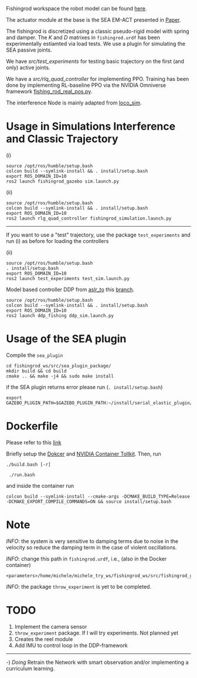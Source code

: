 Fishingrod workspace the robot model can be found [here](https://github.com/michelepierallini/example-robot-data/tree/devel).

The actuator module at the base is the SEA EM-ACT presented in [Paper](https://ieeexplore.ieee.org/abstract/document/10529546).

The fishingrod is discretized using a classic pseudo-rigid model with spring and damper.
The $K$ and $D$ matrixes in ```fishingrod.urdf``` has been experimentally estiamted via load tests. We use a plugin for simulating the SEA passive joints.

We have _src/test_experiments_ for testing basic trajectory on the first (and only) active joints.

We have a _src/rlq_quad_controller_ for implementing PPO.
Training has been done by implementing RL-baseline PPO via the NVIDIA Omniverse framework [fishing_rod_real_pos.py](https://github.com/michelepierallini/OmniIsaacGymEnvs/blob/main/omniisaacgymenvs/tasks/fishing_rod_real_pos.py).

The interference Node is mainly adapted from [loco_sim](https://github.com/CentroEPiaggio/locosim_ws).

# Usage in Simulations Interference and Classic Trajectory
(i)
```
source /opt/ros/humble/setup.bash
colcon build --symlink-install && . install/setup.bash
export ROS_DOMAIN_ID=10
ros2 launch fishingrod_gazebo sim.launch.py
 ```
(ii)
```
source /opt/ros/humble/setup.bash
colcon build --symlink-install && . install/setup.bash
export ROS_DOMAIN_ID=10
ros2 launch rlg_quad_controller fishingrod_simulation.launch.py
```
--------------------------------------------------------------------------------------------------------------

If you want to use a "test" trajectory, use the package `test_experiments` and run 
(i) as before for loading the controllers 

(ii) 
```
source /opt/ros/humble/setup.bash
. install/setup.bash
export ROS_DOMAIN_ID=10
ros2 launch test_experiments test_sim.launch.py
```

Model based controller DDP from [aslr_to](https://github.com/michelepierallini/aslr_to) this [branch](https://github.com/michelepierallini/aslr_to/tree/my-fishing-rod-update).

```
source /opt/ros/humble/setup.bash
colcon build --symlink-install && . install/setup.bash
export ROS_DOMAIN_ID=10
ros2 launch ddp_fishing ddp_sim.launch.py 
```

# Usage of the SEA plugin

Compile the ```sea_plugin```

```
cd fishingrod_ws/src/sea_plugin_package/
mkdir build && cd build
cmake .. && make -j4 && sudo make install 
```

if the SEA plugin returns error please run (```. install/setup.bash```) 
``` 
export GAZEBO_PLUGIN_PATH=$GAZEBO_PLUGIN_PATH:~/install/serial_elastic_plugin/lib

```

# Dockerfile 

Please refer to this [link](https://github.com/ddebenedittis/solo12_exp/tree/main)

Briefly setup the [Dokcer](https://docs.docker.com/engine/install/ubuntu/) and [NVIDIA Container Tollkit](https://docs.nvidia.com/datacenter/cloud-native/container-toolkit/latest/install-guide.html). Then, run
```
./build.bash [-r]
``` 
```
 ./run.bash
``` 
and inside the container  run
```
colcon build --symlink-install --cmake-args -DCMAKE_BUILD_TYPE=Release -DCMAKE_EXPORT_COMPILE_COMMANDS=ON && source install/setup.bash
```

# Note

*INFO*: the system is very sensitive to damping terms due to noise in the velocity so reduce the damping term in the case of violent oscillations.

*INFO*: change this path in ```fishingrod.urdf```, i.e., (also in the Docker container)
```
<parameters>/home/michele/michele_try_ws/fishingrod_ws/src/fishingrod_gazebo/config/fishingrod_gazebo_sim_jnt_PD.yaml</parameters> 
```

*INFO*: the package `throw_experiment` is yet to be completed.

# TODO

1) Implement the camera sensor 
2) `throw_experiment` package. If I will try experiments. Not planned yet
3) Creates the reel module
4) Add IMU to control loop in the DDP-framework
-----------------------------------------------------------------------------------------------
-) *Doing* Retrain the Network with smart observation and/or implementing a curriculum learning. 


